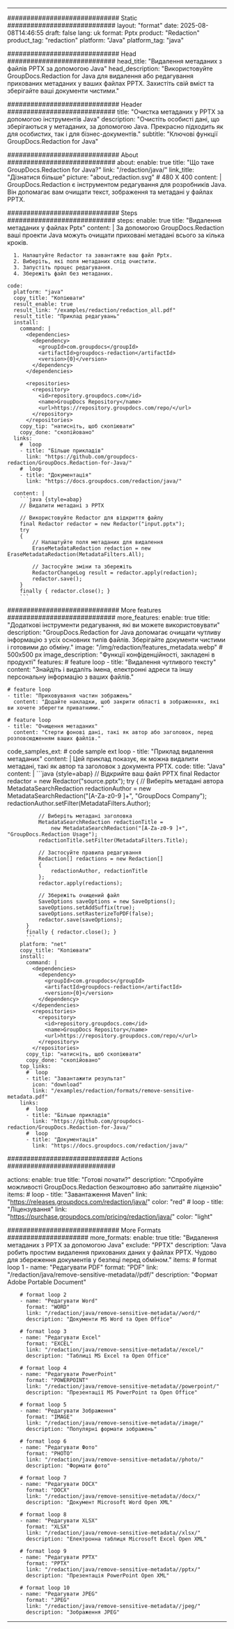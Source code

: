 
---
############################# Static ############################
layout: "format"
date:  2025-08-08T14:46:55
draft: false
lang: uk
format: Pptx
product: "Redaction"
product_tag: "redaction"
platform: "Java"
platform_tag: "java"

############################# Head ############################
head_title: "Видалення метаданих з файлів PPTX за допомогою Java"
head_description: "Використовуйте GroupDocs.Redaction for Java для видалення або редагування прихованих метаданих у ваших файлах PPTX. Захистіть свій вміст та зберігайте ваші документи чистими."

############################# Header ############################
title: "Очистка метаданих у PPTX за допомогою інструментів Java" 
description: "Очистіть особисті дані, що зберігаються у метаданих, за допомогою Java. Прекрасно підходить як для особистих, так і для бізнес-документів."
subtitle: "Ключові функції GroupDocs.Redaction for Java" 

############################# About ############################
about:
    enable: true
    title: "Що таке GroupDocs.Redaction for Java?"
    link: "/redaction/java/"
    link_title: "Дізнатися більше"
    picture: "about_redaction.svg" # 480 X 400
    content: |
       GroupDocs.Redaction є інструментом редагування для розробників Java. Він допомагає вам очищати текст, зображення та метадані у файлах PPTX.

############################# Steps ############################
steps:
    enable: true
    title: "Видалення метаданих у файлах Pptx"
    content: |
      За допомогою GroupDocs.Redaction ваші проекти Java можуть очищати приховані метадані всього за кілька кроків.
      
      1. Налаштуйте Redactor та завантажте ваш файл Pptx.
      2. Виберіть, які поля метаданих слід очистити.
      3. Запустіть процес редагування.
      4. Збережіть файл без метаданих.
   
    code:
      platform: "java"
      copy_title: "Копіювати"
      result_enable: true
      result_link: "/examples/redaction/redaction_all.pdf"
      result_title: "Приклад редагувань"
      install:
        command: |
          <dependencies>
            <dependency>
              <groupId>com.groupdocs</groupId>
              <artifactId>groupdocs-redaction</artifactId>
              <version>{0}</version>
            </dependency>
          </dependencies>

          <repositories>
            <repository>
              <id>repository.groupdocs.com</id>
              <name>GroupDocs Repository</name>
              <url>https://repository.groupdocs.com/repo/</url>
            </repository>
          </repositories>
        copy_tip: "натисніть, щоб скопіювати"
        copy_done: "скопійовано"
      links:
        #  loop
        - title: "Більше прикладів"
          link: "https://github.com/groupdocs-redaction/GroupDocs.Redaction-for-Java/"
        #  loop
        - title: "Документація"
          link: "https://docs.groupdocs.com/redaction/java/"
          
      content: |
        ```java {style=abap}
        // Видалити метадані з PPTX

        // Використовуйте Redactor для відкриття файлу
        final Redactor redactor = new Redactor("input.pptx");
        try
        {
            // Налаштуйте поля метаданих для видалення
            EraseMetadataRedaction redaction = new EraseMetadataRedaction(MetadataFilters.All);

            // Застосуйте зміни та збережіть
            RedactorChangeLog result = redactor.apply(redaction);
            redactor.save();
        }
        finally { redactor.close(); }
        ```            


############################# More features ############################
more_features:
  enable: true
  title: "Додаткові інструменти редагування, які ви можете використовувати"
  description: "GroupDocs.Redaction for Java допомагає очищати чутливу інформацію з усіх основних типів файлів. Зберігайте документи чистими і готовими до обміну."
  image: "/img/redaction/features_metadata.webp" # 500x500 px
  image_description: "Функції конфіденційності, закладені в продукті"
  features:
    # feature loop
    - title: "Видалення чутливого тексту"
      content: "Знайдіть і видаліть імена, електронні адреси та іншу персональну інформацію з ваших файлів."

    # feature loop
    - title: "Приховування частин зображень"
      content: "Додайте накладки, щоб закрити області в зображеннях, які ви хочете зберегти приватними."

    # feature loop
    - title: "Очищення метаданих"
      content: "Стерти фонові дані, такі як автор або заголовок, перед розповсюдженням ваших файлів."
      
  code_samples_ext:
    # code sample ext loop
    - title: "Приклад видалення метаданих"
      content: |
        Цей приклад показує, як можна видалити метадані, такі як автор та заголовок з документа PPTX.
      code:
        title: "Java"
        content: |
          ```java {style=abap}
          //  Відкрийте ваш файл PPTX
          final Redactor redactor = new Redactor("source.pptx");
          try
          {
              // Виберіть метадані автора
              MetadataSearchRedaction redactionAuthor = 
                  new MetadataSearchRedaction("[A-Za-z0-9 ]+", "GroupDocs Company");
              redactionAuthor.setFilter(MetadataFilters.Author);

              // Виберіть метадані заголовка
              MetadataSearchRedaction redactionTitle = 
                  new MetadataSearchRedaction("[A-Za-z0-9 ]+", "GroupDocs.Redaction Usage");
              redactionTitle.setFilter(MetadataFilters.Title);

              // Застосуйте правила редагування
              Redaction[] redactions = new Redaction[]
              {
                  redactionAuthor, redactionTitle
              };
              redactor.apply(redactions);

              // Збережіть очищений файл
              SaveOptions saveOptions = new SaveOptions();
              saveOptions.setAddSuffix(true);
              saveOptions.setRasterizeToPDF(false);
              redactor.save(saveOptions);
          }
          finally { redactor.close(); }
          ```
        platform: "net"
        copy_title: "Копіювати"
        install:
          command: |
            <dependencies>
              <dependency>
                <groupId>com.groupdocs</groupId>
                <artifactId>groupdocs-redaction</artifactId>
                <version>{0}</version>
              </dependency>
            </dependencies>
            <repositories>
              <repository>
                <id>repository.groupdocs.com</id>
                <name>GroupDocs Repository</name>
                <url>https://repository.groupdocs.com/repo/</url>
              </repository>
            </repositories>
          copy_tip: "натисніть, щоб скопіювати"
          copy_done: "скопійовано"
        top_links:
          #  loop
          - title: "Завантажити результат"
            icon: "download"
            link: "/examples/redaction/formats/remove-sensitive-metadata.pdf"
        links:
          #  loop
          - title: "Більше прикладів"
            link: "https://github.com/groupdocs-redaction/GroupDocs.Redaction-for-Java/"
          #  loop
          - title: "Документація"
            link: "https://docs.groupdocs.com/redaction/java/"


############################# Actions ############################

actions:
  enable: true
  title: "Готові почати?"
  description: "Спробуйте можливості GroupDocs.Redaction безкоштовно або запитайте ліцензію"
  items:
    #  loop
    - title: "Завантаження Maven"
      link: "https://releases.groupdocs.com/redaction/java/"
      color: "red"
        #  loop
    - title: "Ліцензування"
      link: "https://purchase.groupdocs.com/pricing/redaction/java/"
      color: "light"


############################# More Formats #####################
more_formats:
    enable: true
    title: "Видалення метаданих з PPTX за допомогою Java"
    exclude: "PPTX"
    description: "Java робить простим видалення прихованих даних у файлах PPTX. Чудово для збереження документів у безпеці перед обміном."
    items: 
        # format loop 1
        - name: "Редагувати PDF"
          format: "PDF"
          link: "/redaction/java/remove-sensitive-metadata//pdf/"
          description: "Формат Adobe Portable Document"

        # format loop 2
        - name: "Редагувати Word"
          format: "WORD"
          link: "/redaction/java/remove-sensitive-metadata//word/"
          description: "Документи MS Word та Open Office"
          
        # format loop 3
        - name: "Редагувати Excel"
          format: "EXCEL"
          link: "/redaction/java/remove-sensitive-metadata//excel/"
          description: "Таблиці MS Excel та Open Office"

        # format loop 4
        - name: "Редагувати PowerPoint"
          format: "POWERPOINT"
          link: "/redaction/java/remove-sensitive-metadata//powerpoint/"
          description: "Презентації MS PowerPoint та Open Office"

        # format loop 5
        - name: "Редагувати Зображення"
          format: "IMAGE"
          link: "/redaction/java/remove-sensitive-metadata//image/"
          description: "Популярні формати зображень"

        # format loop 6
        - name: "Редагувати Фото"
          format: "PHOTO"
          link: "/redaction/java/remove-sensitive-metadata//photo/"
          description: "Формати фото"

        # format loop 7
        - name: "Редагувати DOCX"
          format: "DOCX"
          link: "/redaction/java/remove-sensitive-metadata//docx/"
          description: "Документ Microsoft Word Open XML"
          
        # format loop 8
        - name: "Редагувати XLSX"
          format: "XLSX"
          link: "/redaction/java/remove-sensitive-metadata//xlsx/"
          description: "Електронна таблиця Microsoft Excel Open XML"
          
        # format loop 9
        - name: "Редагувати PPTX"
          format: "PPTX"
          link: "/redaction/java/remove-sensitive-metadata//pptx/"
          description: "Презентація PowerPoint Open XML"

        # format loop 10
        - name: "Редагувати JPEG"
          format: "JPEG"
          link: "/redaction/java/remove-sensitive-metadata//jpeg/"
          description: "Зображення JPEG"


---